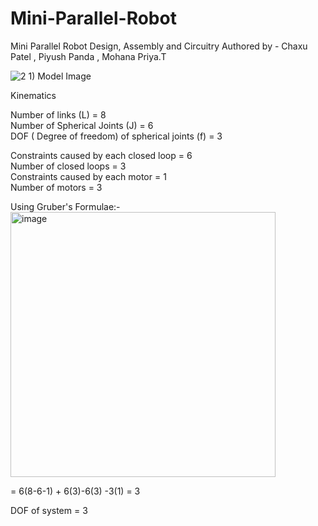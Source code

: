 # Mini-Parallel-Robot
Mini Parallel Robot Design, Assembly and Circuitry 
Authored by - Chaxu Patel , Piyush Panda , Mohana Priya.T


![2 1) Model Image](https://github.com/user-attachments/assets/40ad912f-8d8a-4026-8f19-d425b8637899)

Kinematics

Number of links (L) = 8  
Number of Spherical Joints (J) = 6  
DOF ( Degree of freedom) of spherical joints (f) = 3  

Constraints caused by each closed loop = 6  
Number of closed loops = 3  
Constraints caused by each motor = 1  
Number of motors = 3  

Using Gruber's Formulae:-  
<img width="424" alt="image" src="https://github.com/user-attachments/assets/1bce62e0-b4a4-48ba-b3e8-16b2b4601d57" />




= 6(8-6-1) + 6(3)-6(3) -3(1) 
= 3

DOF of system = 3




